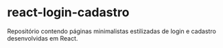 # react-login-cadastro
Repositório contendo páginas minimalistas estilizadas de login e cadastro desenvolvidas em React.
